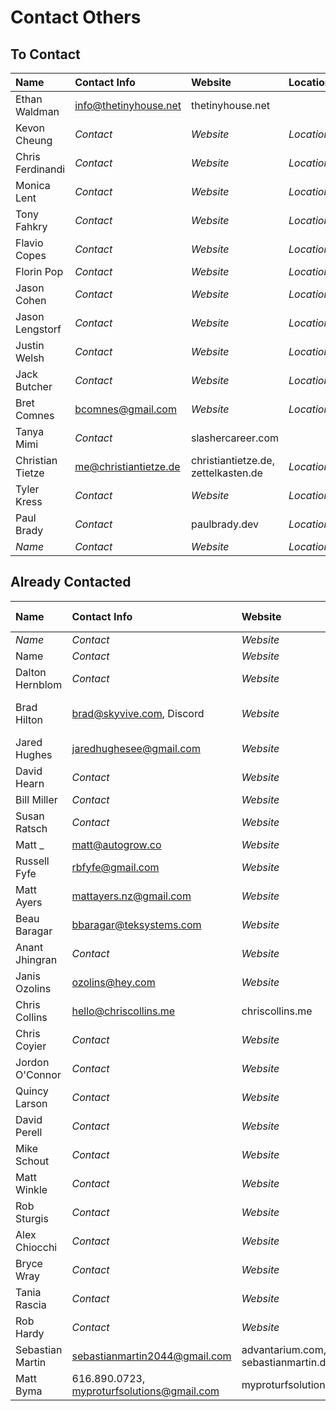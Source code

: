# Contact Others

## To Contact

| Name | Contact Info | Website | Location |
| :-- | :-- | :-- | :-- |
| Ethan Waldman | info@thetinyhouse.net | thetinyhouse.net |  |
| Kevon Cheung | _Contact_ | _Website_ | _Location_ |
| Chris Ferdinandi | _Contact_ | _Website_ | _Location_ |
| Monica Lent | _Contact_ | _Website_ | _Location_ |
| Tony Fahkry | _Contact_ | _Website_ | _Location_ |
| Flavio Copes | _Contact_ | _Website_ | _Location_ |
| Florin Pop | _Contact_ | _Website_ | _Location_ |
| Jason Cohen | _Contact_ | _Website_ | _Location_ |
| Jason Lengstorf | _Contact_ | _Website_ | _Location_ |
| Justin Welsh | _Contact_ | _Website_ | _Location_ |
| Jack Butcher | _Contact_ | _Website_ | _Location_ |
| Bret Comnes | bcomnes@gmail.com | _Website_ | _Location_ |
| Tanya Mimi | _Contact_ | slashercareer.com |  |
| Christian Tietze | me@christiantietze.de | christiantietze.de, zettelkasten.de | _Location_ |
| Tyler Kress | _Contact_ | _Website_ | _Location_ |
| Paul Brady | _Contact_ | paulbrady.dev | _Location_ |
| _Name_ | _Contact_ | _Website_ | _Location_ |

## Already Contacted

| Name | Contact Info | Website | Location | Last Contacted |
| :-- | :-- | :-- | :-- | --: |
| _Name_ | _Contact_ | _Website_ | _Location_ | _Date_ |
| Name | _Contact_ | _Website_ | _Location_ | _Date_ |
| Dalton Hernblom | _Contact_ | _Website_ | _Location_ | _Date_ |
| Brad Hilton | brad@skyvive.com, Discord | _Website_ | Salt Lake City, Utah | _Date_ |
| Jared Hughes | jaredhughesee@gmail.com | _Website_ | _Location_ | _Date_ |
| David Hearn | _Contact_ | _Website_ | _Location_ | _Date_ |
| Bill Miller | _Contact_ | _Website_ | _Location_ | _Date_ |
| Susan Ratsch | _Contact_ | _Website_ | _Location_ | _Date_ |
| Matt \_ | matt@autogrow.co | _Website_ | _Location_ | _Date_ |
| Russell Fyfe | rbfyfe@gmail.com | _Website_ | _Location_ | _Date_ |
| Matt Ayers | mattayers.nz@gmail.com | _Website_ | _Location_ | _Date_ |
| Beau Baragar | bbaragar@teksystems.com | _Website_ | _Location_ | _Date_ |
| Anant Jhingran | _Contact_ | _Website_ | _Location_ | _Date_ |
| Janis Ozolins | ozolins@hey.com | _Website_ | _Location_ | _Date_ |
| Chris Collins | hello@chriscollins.me | chriscollins.me | _Location_ | 02-08-2021 |
| Chris Coyier | _Contact_ | _Website_ | _Location_ | _Date_ |
| Jordon O'Connor | _Contact_ | _Website_ | _Location_ | _Date_ |
| Quincy Larson | _Contact_ | _Website_ | _Location_ | _Date_ |
| David Perell | _Contact_ | _Website_ | _Location_ | _Date_ |
| Mike Schout | _Contact_ | _Website_ | _Location_ | _Date_ |
| Matt Winkle | _Contact_ | _Website_ | _Location_ | _Date_ |
| Rob Sturgis | _Contact_ | _Website_ | _Location_ | _Date_ |
| Alex Chiocchi | _Contact_ | _Website_ | _Location_ | _Date_ |
| Bryce Wray | _Contact_ | _Website_ | _Location_ | _Date_ |
| Tania Rascia | _Contact_ | _Website_ | _Location_ | _Date_ |
| Rob Hardy | _Contact_ | _Website_ | _Location_ | _Date_ |
| Sebastian Martin | sebastianmartin2044@gmail.com | advantarium.com, sebastianmartin.dev | Munich, Germany | 02-23-2021 |
| Matt Byma | 616.890.0723, myproturfsolutions@gmail.com | myproturfsolutions.com | Walker, Michigan | 02-23-2021 |
